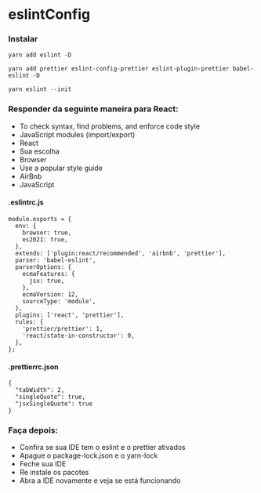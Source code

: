 # eslintConfig

### Instalar

```
yarn add eslint -D
```

```
yarn add prettier eslint-config-prettier eslint-plugin-prettier babel-eslint -D
```

```
yarn eslint --init
```

### Responder da seguinte maneira para React:
- To check syntax, find problems, and enforce code style
- JavaScript modules (import/export)
- React
- Sua escolha
- Browser
- Use a popular style guide
- AirBnb
- JavaScript

#### .eslintrc.js
```
module.exports = {
  env: {
    browser: true,
    es2021: true,
  },
  extends: ['plugin:react/recommended', 'airbnb', 'prettier'],
  parser: 'babel-eslint',
  parserOptions: {
    ecmaFeatures: {
      jsx: true,
    },
    ecmaVersion: 12,
    sourceType: 'module',
  },
  plugins: ['react', 'prettier'],
  rules: {
    'prettier/prettier': 1,
    'react/state-in-constructor': 0,
  },
};
```

#### .prettierrc.json
```
{
  "tabWidth": 2,
  "singleQuote": true,
  "jsxSingleQuote": true
}
```

### Faça depois:
- Confira se sua IDE tem o eslint e o prettier ativados
- Apague o package-lock.json e o yarn-lock
- Feche sua IDE
- Re instale os pacotes
- Abra a IDE novamente e veja se está funcionando

